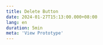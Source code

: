 ```yaml
---
title: Delete Button
date: 2024-01-27T15:13:00.000+08:00
lang: en
duration: 5min
meta: 'View Prototype'
---
```


<Title />

<DeleteButtom />
